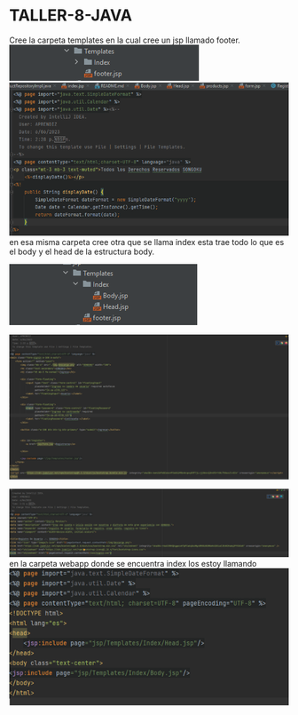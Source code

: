 # TALLER-8-JAVA
Cree la carpeta templates en la cual cree un jsp llamado footer. 
![img_3.png](img_3.png)
![img_2.png](img_2.png)
en esa misma carpeta cree otra que se llama index esta trae todo lo que es el body y el head de la estructura body.

![img_1.png](img_1.png)

![img_4.png](img_4.png)

![img_5.png](img_5.png)
en la carpeta webapp donde se encuentra index los estoy llamando
![img.png](img.png)
